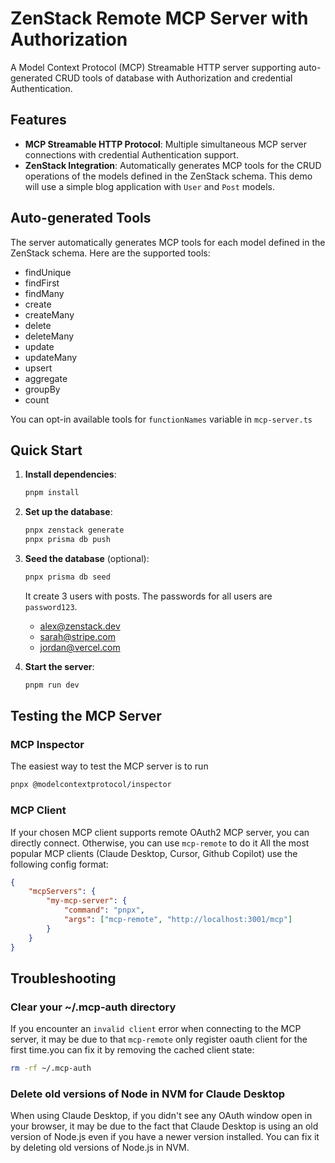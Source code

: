 # ZenStack Remote MCP Server with Authorization

A Model Context Protocol (MCP) Streamable HTTP server supporting auto-generated CRUD tools of database with Authorization and credential Authentication.

## Features

-   **MCP Streamable HTTP Protocol**: Multiple simultaneous MCP server connections with credential Authentication support.
-   **ZenStack Integration**: Automatically generates MCP tools for the CRUD operations of the models defined in the ZenStack schema. This demo will use a simple blog application with `User` and `Post` models.

## Auto-generated Tools

The server automatically generates MCP tools for each model defined in the ZenStack schema. Here are the supported tools:

-   findUnique
-   findFirst
-   findMany
-   create
-   createMany
-   delete
-   deleteMany
-   update
-   updateMany
-   upsert
-   aggregate
-   groupBy
-   count

You can opt-in available tools for `functionNames` variable in `mcp-server.ts`

## Quick Start

1. **Install dependencies**:

    ```bash
    pnpm install
    ```

2. **Set up the database**:

    ```bash
    pnpx zenstack generate
    pnpx prisma db push
    ```

3. **Seed the database** (optional):

    ```bash
    pnpx prisma db seed
    ```

    It create 3 users with posts. The passwords for all users are `password123`.

    - alex@zenstack.dev
    - sarah@stripe.com
    - jordan@vercel.com

4. **Start the server**:

    ```bash
    pnpm run dev
    ```

## Testing the MCP Server

### MCP Inspector

The easiest way to test the MCP server is to run

```bash
pnpx @modelcontextprotocol/inspector
```

### MCP Client

If your chosen MCP client supports remote OAuth2 MCP server, you can directly connect. Otherwise, you can use `mcp-remote` to do it
All the most popular MCP clients (Claude Desktop, Cursor, Github Copilot) use the following config format:

```json
{
    "mcpServers": {
        "my-mcp-server": {
            "command": "pnpx",
            "args": ["mcp-remote", "http://localhost:3001/mcp"]
        }
    }
}
```

## Troubleshooting

### Clear your ~/.mcp-auth directory

If you encounter an `invalid client` error when connecting to the MCP server, it may be due to that `mcp-remote` only register oauth client for the first time.you can fix it by removing the cached client state:

```bash
rm -rf ~/.mcp-auth
```

### Delete old versions of Node in NVM for Claude Desktop

When using Claude Desktop, if you didn't see any OAuth window open in your browser, it may be due to the fact that Claude Desktop is using an old version of Node.js even if you have a newer version installed. You can fix it by deleting old versions of Node.js in NVM.
